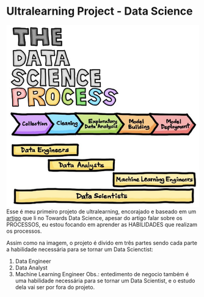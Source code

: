 # Ultralearning Project - Data Science

![](readme-images/dataScienceProcess.jpeg)
Esse é meu primeiro projeto de ultralearning, encorajado e baseado em um [artigo](https://towardsdatascience.com/the-data-science-process-a19eb7ebc41b) que li no Towards Data Science, apesar do artigo falar sobre os PROCESSOS, eu estou focando em aprender as HABILIDADES que realizam os processos. 

Assim como na imagem, o projeto é divido em três partes sendo cada parte a habilidade necessária para se tornar um Data Scienctist: 

1. Data Engineer
2. Data Analyst
3. Machine Learning Engineer
Obs.: entedimento de negocio também é uma habilidade necessária para se tornar um Data Scientist, e o estudo dela vai ser por fora do projeto. 

